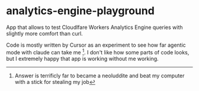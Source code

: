 # analytics-engine-playground

App that allows to test Cloudlfare Workers Analytics Engine queries with slightly more comfort than curl.

Code is mostly written by Cursor as an experiment to see how far agentic mode with claude can take me [^1]. I don't like how some parts of code looks, but I extremely happy that app is working without me working.

[^1]: Answer is terrificly far to became a neoluddite and beat my computer with a stick for stealing my job
